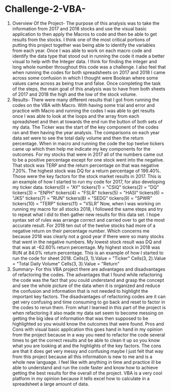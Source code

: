 # Challenge-2-VBA-
1.	Overview Of the Project-
The purpose of this analysis was to take the information from 2017 and 2018 stocks and use the visual basic application to then apply the Macros to code and then be able to get results from the stocks. I think one of the most critical portions of putting this project together was being able to identify the variables from each year. Once I was able to work on each macro code and identify the data type that stood out in running the code it made a better visual to help with the Integer data. I think for finding the integer and long whole number throughout this code was a challenge. I also feel that when running the codes for both spreadsheets on 2017 and 2018 I came across some confusion in which I thought were Boolean where some values came across as being true and false. Once completing the task of the steps, the main goal of this analysis was to have from both sheets of 2017 and 2018 the high and the low of the stock volume.
2.	Results-
There were many different results that I got from running the codes on the VBA with Macro. With having some trial and error and practice with Macro and running the codes I was able to get results once I was able to look at the loops and the array from each spreadsheet and then at towards the end run the button of both sets of my data. The Ticker was the start of the key component of the codes ran and then having the year analysis. The comparisons on each year data set were to see the total daily volume and then the return percentage. When in macro and running the code the top twelve tickers came up which then help me indicate my key components for the outcomes. For my stocks that were in 2017 all of the numbers came out to be a positive percentage except for one stock went into the negative. That stock was TERP and the return percentage on that was negative 7.20%.  The highest stock was DQ for a return percentage of 199.40%. Those were the key factors for the stock market results in 2017. This is an example of how I started to run my code for 2017, for also developing my ticker data.
tickers(0) = "AY"
tickers(1) = "CSIQ"
tickers(2) = "DQ"
tickers(3) = "ENPH"
tickers(4) = "FSLR"
tickers(5) = "HASI"
tickers(6) = "JKS"
tickers(7) = "RUN"
tickers(8) = "SEDG"
tickers(9) = "SPWR"
tickers(10) = "TERP"
tickers(11) = "VSLR"
Now, when I was working on running my macro for all stocks 2018, I followed the same steps and try to repeat what I did to then gather new results for this data set. I hope syntax set of rules was arrange correct and carried over to get the most accurate result. For 2018 ten out of the twelve stocks had more of a negative return on their percentage number. Which concerns me because 2018 was clearly not a good year if there were so many stocks that went in the negative numbers. My lowest stock result was DQ and that was at -62.60% return percentage. My highest stock in 2018 was RUN at 84.0% return percentage. This is an example of how I started to run the code for sheet 2018.
Cells(3, 1).Value = "Ticker"
Cells(3, 2).Value = "Total Daily Volume"
Cells(3, 3).Value = "Return"
3.	Summary- 
For this VBA project there are advantages and disadvantages of refactoring the codes. The advantages that I found while refactoring the code was the fact that you could understand and grasp the concept and see the whole picture of the data when it is organized and reduce the confusion and information that is not needed to highlight the important key factors. The disadvantages of refactoring codes are it can get very confusing and time consuming to go back and reset to factor in the codes to rerun them. From what I learned in this part of the project is when refactoring it also made my data set seem to become messing on getting the big idea of information that was then supposed to be highlighted so you would know the outcomes that were found. Pros and Cons with visual basic application this goes hand in hand in my opinion from the project because in a way you need to refactor the code several times to get the correct results and be able to clean it up so you know what you are looking at and the highlights of the key factors. The cons are that it does get very messy and confusing maybe I just felt that way from this project because all this information is new to me and is a whole new language. I feel like with anything in time and practice ill be able to understand and run the code faster and know how to achieve getting the best results for the overall of the project. VBA is a very cool platform in my opinion because it tells excel how to calculate in a spreadsheet a large amount of data. 

